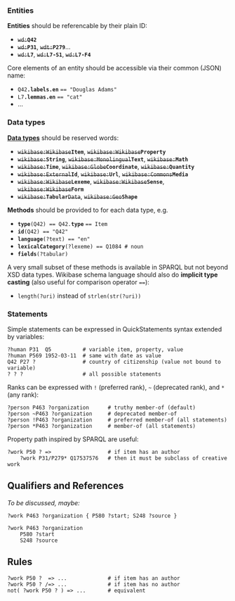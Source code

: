 ### Entities

**Entities** should be referencable by their plain ID:

* ~~`wd:`~~**`Q42`**
* ~~`wd:`~~**`P31`**, ~~`wdt:`~~**`P279`**...
* ~~`wd:`~~**`L7`**, ~~`wd:`~~**`L7-S1`**, ~~`wd:`~~**`L7-F4`**

Core elements of an entity should be accessible via their common (JSON) name:

* `Q42`**`.labels.en`** `== "Douglas Adams"`
* `L7`**`.lemmas.en`** `== "cat"`
* ...

### Data types

[**Data types**](https://www.wikidata.org/wiki/Help:Data_type) should be reserved words:

* ~~`wikibase:Wikibase`~~**`Item`**, ~~`wikibase:Wikibase`~~**`Property`**
* ~~`wikibase:`~~**`String`**, ~~`wikibase:Monolingual`~~**`Text`**, ~~`wikibase:`~~**`Math`**
* ~~`wikibase:`~~**`Time`**, ~~`wikibase:Globe`~~**`Coordinate`**, ~~`wikibase:`~~**`Quantity`**
* ~~`wikibase:External`~~**`Id`**, ~~`wikibase:`~~**`Url`**, ~~`wikibase:Commons`~~**`Media`**
* ~~`wikibase:Wikibase`~~**`Lexeme`**, ~~`wikibase:Wikibase`~~**`Sense`**, ~~`wikibase:Wikibase`~~**`Form`**
* ~~`wikibase:`~~**`Tabular`**~~`Data`~~, ~~`wikibase:Geo`~~**`Shape`**

**Methods** should be provided to for each data type, e.g.

* **`type`**`(Q42) == Q42.`**`type`** `== Item`
* **`id`**`(Q42) == "Q42"`
* **`language`**`(?text) == "en"`
* **`lexicalCategory`**`(?lexeme) == Q1084 # noun`
* **`fields`**`(?tabular)`

A very small subset of these methods is available in SPARQL but not beyond XSD
data types. Wikibase schema language should also do **implicit type casting**
(also useful for comparison operator `==`):

* `length(?uri)` instead of `strlen(str(?uri))` 

### Statements

Simple statements can be expressed in QuickStatements syntax extended by variables:

    ?human P31  Q5          # variable item, property, value
    ?human P569 1952-03-11  # same with date as value
    Q42 P27 ?               # country of citizenship (value not bound to variable)
    ? ? ?                   # all possible statements

Ranks can be expressed with `!` (preferred rank), `~` (deprecated rank), and `*` (any rank):

    ?person P463 ?organization      # truthy member-of (default)
    ?person ~P463 ?organization     # deprecated member-of
    ?person !P463 ?organization     # preferred member-of (all statements)
    ?person *P463 ?organization     # member-of (all statements)

Property path inspired by SPARQL are useful:

    ?work P50 ? =>                  # if item has an author 
        ?work P31/P279* Q17537576   # then it must be subclass of creative work

## Qualifiers and References

*To be discussed, maybe:*

    ?work P463 ?organization { P580 ?start; S248 ?source } 

    ?work P463 ?organization
        P580 ?start
        S248 ?source 

## Rules

    ?work P50 ?  => ...             # if item has an author 
    ?work P50 ? /=> ...             # if item has no author 
    not( ?work P50 ? ) => ...       # equivalent

    
